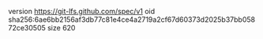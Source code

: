version https://git-lfs.github.com/spec/v1
oid sha256:6ae6bb2156af3db77c81e4ce4a2719a2cf67d60373d2025b37bb05872ce30505
size 620
